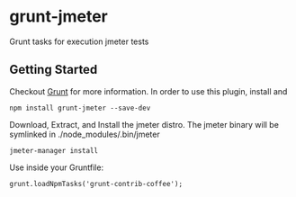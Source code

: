 grunt-jmeter
============

Grunt tasks for execution jmeter tests

## Getting Started
Checkout [Grunt](http://gruntjs.com/) for more information. In order to use this plugin, install and 

	npm install grunt-jmeter --save-dev

Download, Extract, and Install the jmeter distro. The jmeter binary will be symlinked in ./node_modules/.bin/jmeter

	jmeter-manager install

Use inside your Gruntfile:

	grunt.loadNpmTasks('grunt-contrib-coffee');

